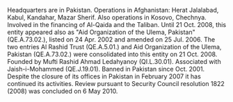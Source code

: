  Headquarters are in Pakistan. Operations in Afghanistan: Herat Jalalabad, 
Kabul, Kandahar, Mazar Sherif. Also operations in Kosovo, Chechnya. Involved in 
the financing of Al-Qaida and the Taliban. Until 21 Oct. 2008, this entity 
appeared also as "Aid Organization of the Ulema, Pakistan" (QE.A.73.02.), 
listed on 24 Apr. 2002 and amended on 25 Jul. 2006. The two entries Al Rashid 
Trust (QE.A.5.01.) and Aid Organization of the Ulema, Pakistan (QE.A.73.02.)
were consolidated into this entity on 21 Oct. 2008. Founded by Mufti Rashid 
Ahmad Ledahyanoy (QI.L.30.01). Associated with Jaish-i-Mohammed (QE.J.19.01).
Banned in Pakistan since Oct. 2001. Despite the closure of its offices in 
Pakistan in February 2007 it has continued its activities. Review pursuant to 
Security Council resolution 1822 (2008) was concluded on 6 May 2010. 
